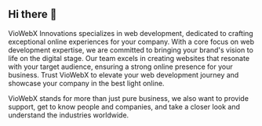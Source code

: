 ## Hi there 👋

VioWebX Innovations specializes in web development, dedicated to crafting exceptional online experiences for your company. With a core focus on web development expertise, we are committed to bringing your brand's vision to life on the digital stage. Our team excels in creating websites that resonate with your target audience, ensuring a strong online presence for your business. Trust VioWebX to elevate your web development journey and showcase your company in the best light online.

VioWebX stands for more than just pure business, we also want to provide support, get to know people and companies, and take a closer look and understand the industries worldwide.


<!--

**Here are some ideas to get you started:**

🙋‍♀️ A short introduction - what is your organization all about?
🌈 Contribution guidelines - how can the community get involved?
👩‍💻 Useful resources - where can the community find your docs? Is there anything else the community should know?
🍿 Fun facts - what does your team eat for breakfast?
🧙 Remember, you can do mighty things with the power of [Markdown](https://docs.github.com/github/writing-on-github/getting-started-with-writing-and-formatting-on-github/basic-writing-and-formatting-syntax)
-->
